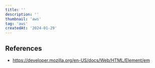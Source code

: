 ```yaml
---
title: ''
description: ''
thumbnail: 'aws'
tag: 'aws'
createdAt: '2024-01-29'
---
```


## References

- https://developer.mozilla.org/en-US/docs/Web/HTML/Element/em
